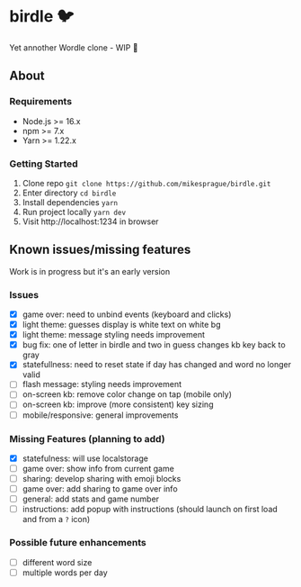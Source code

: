 # birdle :bird:

Yet annother Wordle clone - WIP :construction:

## About

### Requirements

- Node.js >= 16.x
- npm >= 7.x
- Yarn >= 1.22.x

### Getting Started

1. Clone repo `git clone https://github.com/mikesprague/birdle.git`
1. Enter directory `cd birdle`
1. Install dependencies `yarn`
1. Run project locally `yarn dev`
1. Visit http://localhost:1234 in browser

## Known issues/missing features

Work is in progress but it's an early version

### Issues

- [x] game over: need to unbind events (keyboard and clicks)
- [x] light theme: guesses display is white text on white bg
- [x] light theme: message styling needs improvement
- [x] bug fix: one of letter in birdle and two in guess changes kb key back to gray
- [x] statefullness: need to reset state if day has changed and word no longer valid
- [ ] flash message: styling needs improvement
- [ ] on-screen kb: remove color change on tap (mobile only)
- [ ] on-screen kb: improve (more consistent) key sizing
- [ ] mobile/responsive: general improvements

### Missing Features (planning to add)

- [x] statefulness: will use localstorage
- [ ] game over: show info from current game
- [ ] sharing: develop sharing with emoji blocks
- [ ] game over: add sharing to game over info
- [ ] general: add stats and game number
- [ ] instructions: add popup with instructions (should launch on first load and from a `?` icon)

### Possible future enhancements

- [ ] different word size
- [ ] multiple words per day
